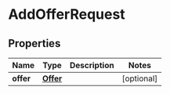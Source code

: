 

# AddOfferRequest


## Properties

| Name | Type | Description | Notes |
|------------ | ------------- | ------------- | -------------|
|**offer** | [**Offer**](Offer.md) |  |  [optional] |



